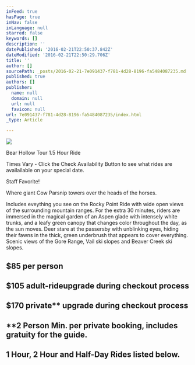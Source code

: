 ```yaml
---
inFeed: true
hasPage: true
inNav: false
inLanguage: null
starred: false
keywords: []
description: ''
datePublished: '2016-02-21T22:50:37.842Z'
dateModified: '2016-02-21T22:50:29.706Z'
title: ''
author: []
sourcePath: _posts/2016-02-21-7e091437-f781-4d28-8196-fa5484087235.md
published: true
authors: []
publisher:
  name: null
  domain: null
  url: null
  favicon: null
url: 7e091437-f781-4d28-8196-fa5484087235/index.html
_type: Article

---
```

![](https://the-grid-user-content.s3-us-west-2.amazonaws.com/74e72de8-12ff-427d-9a56-7c9700ffbb45.jpg)

Bear Hollow Tour    1.5 Hour Ride

Times Vary - Click the Check Availability Button to see what rides are availailable on your special date.

Staff Favorite!

Where giant Cow Parsnip towers over the heads of the horses. 

Includes eveything you see on the Rocky Point Ride with wide open views of the surrounding mountain ranges.  For the extra 30 minutes, riders are immersed in the magical garden of an Aspen glade with intensely white trunks, and a leafy green canopy that changes color throughout the day, as the sun moves.  Deer stare at the passersby with unblinking eyes, hiding their fawns in the thick, green underbrush that appears to cover everything.  Scenic views of the Gore Range, Vail ski slopes and Beaver Creek ski slopes.

## $85 per person    

## $105 adult-rideupgrade during checkout process

## $170 private\*\*  upgrade during checkout process

## \*\*2 Person Min. per private booking, includes gratuity for the guide.

## 1 Hour, 2 Hour and Half-Day Rides listed below.